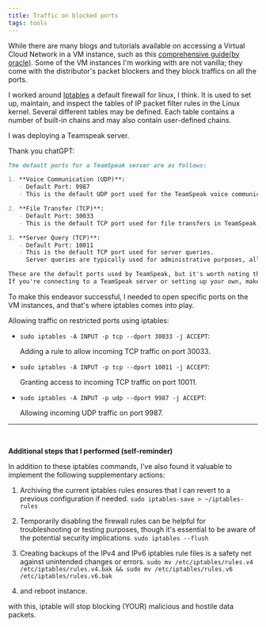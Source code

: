 ```yaml
---
title: Traffic on blocked ports
tags: tools
---
```



While there are many blogs and tutorials available on accessing a Virtual Cloud Network in a VM instance, such as this [comprehensive guide(by oracle)](https://docs.oracle.com/en/learn/lab_virtual_network/index.html#introduction). Some of the VM instances I'm working with are not vanilla; they come with the distributor's packet blockers and they block traffics on all the ports.

I worked around [Iptables](https://linux.die.net/man/8/iptables) a default firewall for linux, I think. It is used to set up, maintain, and inspect the tables of IP packet filter rules in the Linux kernel. Several different tables may be defined. Each table contains a number of built-in chains and may also contain user-defined chains.


I was deploying a Teamspeak server. 


Thank you chatGPT:
```md
The default ports for a TeamSpeak server are as follows:

1. **Voice Communication (UDP)**:
   - Default Port: 9987
   - This is the default UDP port used for the TeamSpeak voice communication server.

2. **File Transfer (TCP)**:
   - Default Port: 30033
   - This is the default TCP port used for file transfers in TeamSpeak. File transfers are often used for uploading and downloading files, such as server icons or avatars.

3. **Server Query (TCP)**:
   - Default Port: 10011
   - This is the default TCP port used for server queries. 
     Server queries are typically used for administrative purposes, allowing you to manage and configure the TeamSpeak server programmatically.

These are the default ports used by TeamSpeak, but it's worth noting that server administrators can configure different ports if needed. 
If you're connecting to a TeamSpeak server or setting up your own, make sure to check the server's configuration to confirm the specific ports it's using.
```

To make this endeavor successful, I needed to open specific ports on the VM instances, and that's where iptables comes into play.


Allowing traffic on restricted ports using iptables:

- `sudo iptables -A INPUT -p tcp --dport 30033 -j ACCEPT`: 

   Adding a rule to allow incoming TCP traffic on port 30033.

- `sudo iptables -A INPUT -p tcp --dport 10011 -j ACCEPT`:

   Granting access to incoming TCP traffic on port 10011.

- `sudo iptables -A INPUT -p udp --dport 9987 -j ACCEPT`:

   Allowing incoming UDP traffic on port 9987.

---
<br>

**Additional steps that I performed (self-reminder)**

In addition to these iptables commands, I've also found it valuable to implement the following supplementary actions:

1. Archiving the current iptables rules ensures that I can revert to a previous configuration if needed.
   ```sudo iptables-save > ~/iptables-rules```


2. Temporarily disabling the firewall rules can be helpful for troubleshooting or testing purposes, though it's essential to be aware of the potential security implications.
   ```sudo iptables --flush``` 

3. Creating backups of the IPv4 and IPv6 iptables rule files is a safety net against unintended changes or errors.
   ```sudo mv /etc/iptables/rules.v4 /etc/iptables/rules.v4.bak && sudo mv /etc/iptables/rules.v6 /etc/iptables/rules.v6.bak``` 

4. and reboot instance.

with this, iptable will stop blocking (YOUR) malicious and hostile data packets.

